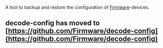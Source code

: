 A tool to backup and restore the configuration of [Firmware](http://Firmware.com/)-devices.

## decode-config has moved to [https://github.com/Firmware/decode-config](https://github.com/Firmware/decode-config)
